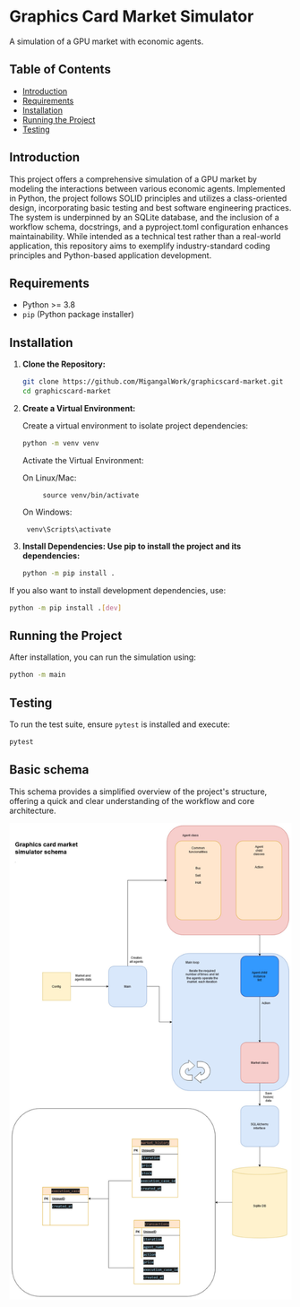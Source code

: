 # Graphics Card Market Simulator

A simulation of a GPU market with economic agents.

## Table of Contents

- [Introduction](#introduction)
- [Requirements](#requirements)
- [Installation](#installation)
- [Running the Project](#running-the-project)
- [Testing](#testing)

## Introduction

This project offers a comprehensive simulation of a GPU market by modeling the interactions between various economic agents. Implemented in Python, the project follows SOLID principles and utilizes a class-oriented design, incorporating basic testing and best software engineering practices. The system is underpinned by an SQLite database, and the inclusion of a workflow schema, docstrings, and a pyproject.toml configuration enhances maintainability. While intended as a technical test rather than a real-world application, this repository aims to exemplify industry-standard coding principles and Python-based application development.

## Requirements

- Python >= 3.8
- `pip` (Python package installer)

## Installation

1. **Clone the Repository:**
   ```bash
   git clone https://github.com/MigangalWork/graphicscard-market.git
   cd graphicscard-market
    ```

2. **Create a Virtual Environment:**

    Create a virtual environment to isolate project dependencies:
    ```bash
    python -m venv venv
    ```

    Activate the Virtual Environment:

    On Linux/Mac:


            source venv/bin/activate
            
    On Windows:

        venv\Scripts\activate

3. **Install Dependencies: Use pip to install the project and its dependencies:**
    ```bash
    python -m pip install .
    ```

If you also want to install development dependencies, use:
```bash
python -m pip install .[dev]
```

## Running the Project

After installation, you can run the simulation using:

```bash
python -m main
```

## Testing

To run the test suite, ensure `pytest` is installed and execute:

```bash
pytest
```

## Basic schema

This schema provides a simplified overview of the project's structure, offering a quick and clear understanding of the workflow and core architecture.

![Schema](docs/schema.jpg)

